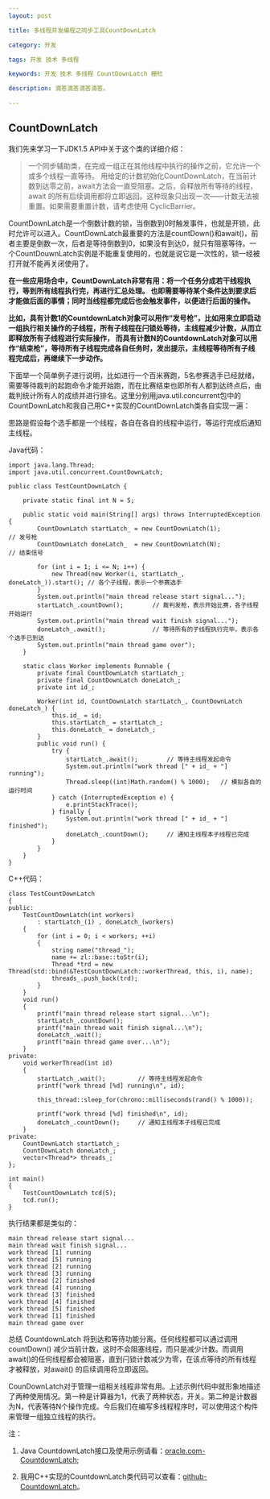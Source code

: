 ```yaml
---
layout: post

title: 多线程并发编程之同步工具CountDownLatch

category: 开发

tags: 开发 技术 多线程

keywords: 开发 技术 多线程 CountDownLatch 栅栏

description: 滴答滴答滴答滴答。

---
```


## CountDownLatch
我们先来学习一下JDK1.5 API中关于这个类的详细介绍： 

> 一个同步辅助类，在完成一组正在其他线程中执行的操作之前，它允许一个或多个线程一直等待。 用给定的计数初始化CountDownLatch，在当前计数到达零之前，await方法会一直受阻塞。之后，会释放所有等待的线程，await 的所有后续调用都将立即返回。这种现象只出现一次——计数无法被重置。如果需要重置计数，请考虑使用 CyclicBarrier。

CountDownLatch是一个倒数计数的锁，当倒数到0时触发事件，也就是开锁，此时允许可以进入。CountDownLatch最重要的方法是countDown()和await()，前者主要是倒数一次，后者是等待倒数到0，如果没有到达0，就只有阻塞等待。一个CountDouwnLatch实例是不能重复使用的，也就是说它是一次性的，锁一经被打开就不能再关闭使用了。

**在一些应用场合中，CountDownLatch非常有用：将一个任务分成若干线程执行，等到所有线程执行完，再进行汇总处理。 也即需要等待某个条件达到要求后才能做后面的事情；同时当线程都完成后也会触发事件，以便进行后面的操作。**

**比如，具有计数1的CountdownLatch对象可以用作“发号枪”，比如用来立即启动一组执行相关操作的子线程，所有子线程在闩锁处等待，主线程减少计数，从而立即释放所有子线程进行实际操作， 而具有计数N的CountdownLatch对象可以用作“结束枪”，等待所有子线程完成各自任务时，发出提示，主线程等待所有子线程完成后，再继续下一步动作。**

下面举一个简单例子进行说明，比如进行一个百米赛跑，5名参赛选手已经就绪，需要等待裁判的起跑命令才能开始跑，而在比赛结束也即所有人都到达终点后，由裁判统计所有人的成绩并进行排名。这里分别用java.util.concurrent包中的CountDownLatch和我自己用C++实现的CountDownLatch类各自实现一遍：

思路是假设每个选手都是一个线程，各自在各自的线程中运行，等运行完成后通知主线程。

Java代码：

	import java.lang.Thread;
	import java.util.concurrent.CountDownLatch;
	
	public class TestCountDownLatch {
	
		private static final int N = 5;
	
		public static void main(String[] args) throws InterruptedException {
			CountDownLatch startLatch_ = new CountDownLatch(1);				// 发号枪
			CountDownLatch doneLatch_  = new CountDownLatch(N);				// 结束信号
			
			for (int i = 1; i <= N; i++) {
				new Thread(new Worker(i, startLatch_, doneLatch_)).start(); // 各个子线程，表示一个参赛选手
			}
			System.out.println("main thread release start signal...");
			startLatch_.countDown();		// 裁判发枪，表示开始比赛，各子线程开始运行
			System.out.println("main thread wait finish signal...");
			doneLatch_.await();				// 等待所有的子线程执行完毕，表示各个选手已到达
			System.out.println("main thread game over");	
		}
	
		static class Worker implements Runnable {
			private final CountDownLatch startLatch_;
			private final CountDownLatch doneLatch_;
			private int id_;
	
			Worker(int id, CountDownLatch startLatch_, CountDownLatch doneLatch_) {
				this.id_ = id;
				this.startLatch_ = startLatch_;
				this.doneLatch_ = doneLatch_;
			}	
			public void run() {
				try {
					startLatch_.await(); 		// 等待主线程发起命令
					System.out.println("work thread [" + id_ + "] running");
					Thread.sleep((int)Math.random() % 1000);   // 模拟各自的运行时间
				} catch (InterruptedException e) {
					e.printStackTrace();
				} finally {
					System.out.println("work thread [" + id_ + "] finished");
					doneLatch_.countDown();		// 通知主线程本子线程已完成
				}
			}
		}
	}

C++代码：
	
	class TestCountDownLatch
	{
	public:
	    TestCountDownLatch(int workers)
	        : startLatch_(1) , doneLatch_(workers)
	    {
	        for (int i = 0; i < workers; ++i)
	        {
	            string name("thread_");
	            name += zl::base::toStr(i);
	            Thread *trd = new Thread(std::bind(&TestCountDownLatch::workerThread, this, i), name);
	            threads_.push_back(trd);
	        }
	    }
	    void run()
	    {
	        printf("main thread release start signal...\n");
	        startLatch_.countDown();
	        printf("main thread wait finish signal...\n");
	        doneLatch_.wait();
	        printf("main thread game over...\n");
	    }
	private:
	    void workerThread(int id)
	    {
	        startLatch_.wait();         // 等待主线程发起命令
	        printf("work thread [%d] running\n", id);
	
	        this_thread::sleep_for(chrono::milliseconds(rand() % 1000));
	
	        printf("work thread [%d] finished\n", id);
	        doneLatch_.countDown();     // 通知主线程本子线程已完成
	    }
	private:
	    CountDownLatch startLatch_;
	    CountDownLatch doneLatch_;
	    vector<Thread*> threads_;
	};
	
	int main()
	{
	    TestCountDownLatch tcd(5);
	    tcd.run();
	}

执行结果都是类似的：
	
	main thread release start signal...
	main thread wait finish signal...
	work thread [1] running
	work thread [5] running
	work thread [2] running
	work thread [3] running
	work thread [2] finished
	work thread [4] running
	work thread [3] finished
	work thread [4] finished
	work thread [5] finished
	work thread [1] finished
	main thread game over

总结
CountdownLatch 将到达和等待功能分离。任何线程都可以通过调用 countDown() 减少当前计数，这时不会阻塞线程，而只是减少计数。而调用 await()的任何线程都会被阻塞，直到闩锁计数减少为零，在该点等待的所有线程才被释放，对await() 的后续调用将立即返回。

CounDownLatch对于管理一组相关线程非常有用。上述示例代码中就形象地描述了两种使用情况。第一种是计算器为1，代表了两种状态，开关。第二种是计数器为N，代表等待N个操作完成。今后我们在编写多线程程序时，可以使用这个构件来管理一组独立线程的执行。 

注：

1. Java CountdownLatch接口及使用示例请看：[oracle.com-CountdownLatch](http://docs.oracle.com/javase/7/docs/api/java/util/concurrent/CountDownLatch.html);

2. 我用C++实现的CountdownLatch类代码可以查看：[github-CountdownLatch](https://github.com/lizhenghn123/zl_reactor/blob/master/zlreactor%2Fthread%2FCountDownLatch.h)。

